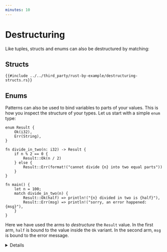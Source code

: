 ```yaml
---
minutes: 10
---
```


# Destructuring

Like tuples, structs and enums can also be destructured by matching:

## Structs

```rust,editable
{{#include ../../third_party/rust-by-example/destructuring-structs.rs}}
```
## Enums

Patterns can also be used to bind variables to parts of your values. This is how
you inspect the structure of your types. Let us start with a simple `enum` type:

```rust,editable
enum Result {
    Ok(i32),
    Err(String),
}

fn divide_in_two(n: i32) -> Result {
    if n % 2 == 0 {
        Result::Ok(n / 2)
    } else {
        Result::Err(format!("cannot divide {n} into two equal parts"))
    }
}

fn main() {
    let n = 100;
    match divide_in_two(n) {
        Result::Ok(half) => println!("{n} divided in two is {half}"),
        Result::Err(msg) => println!("sorry, an error happened: {msg}"),
    }
}
```

Here we have used the arms to _destructure_ the `Result` value. In the first
arm, `half` is bound to the value inside the `Ok` variant. In the second arm,
`msg` is bound to the error message.

<details>

# Structs

* Change the literal values in `foo` to match with the other patterns.
* Add a new field to `Foo` and make changes to the pattern as needed.
* The distinction between a capture and a constant expression can be hard to
  spot. Try changing the `2` in the second arm to a variable, and see that it subtly
  doesn't work. Change it to a `const` and see it working again.

# Enums

Key points:
* The `if`/`else` expression is returning an enum that is later unpacked with a `match`.
* You can try adding a third variant to the enum definition and displaying the errors when running the code. Point out the places where your code is now inexhaustive and how the compiler tries to give you hints.
* The values in the enum variants can only be accessed after being pattern matched. The pattern binds references to the fields in the "match arm" after the `=>`.
* Demonstrate what happens when the search is inexhaustive. Note the advantage the Rust compiler provides by confirming when all cases are handled.

</details>
